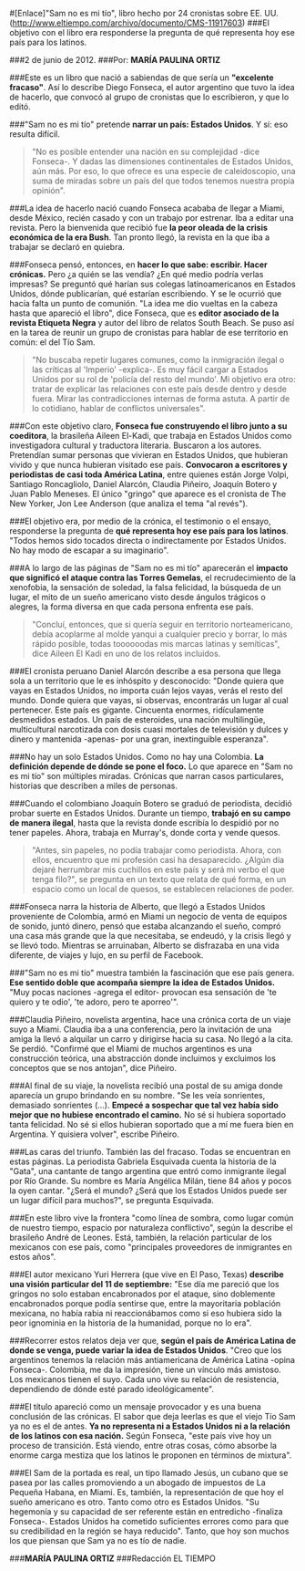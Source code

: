 #[Enlace]"Sam no es mi tío", libro hecho por 24 cronistas sobre EE. UU.(http://www.eltiempo.com/archivo/documento/CMS-11917603)
###El objetivo con el libro era responderse la pregunta de qué representa hoy ese país para los latinos.

###2 de junio de 2012.
###Por:  **MARÍA PAULINA ORTIZ**

###Este es un libro que nació a sabiendas de que sería un **"excelente fracaso"**. Así lo describe Diego Fonseca, el autor argentino que tuvo la idea de hacerlo, que convocó al grupo de cronistas que lo escribieron, y que lo editó.

###"Sam no es mi tío" pretende **narrar un país: Estados Unidos**. Y sí: eso resulta difícil.

>"No es posible entender una nación en su complejidad -dice Fonseca-. Y dadas las dimensiones continentales de Estados Unidos, aún más. Por eso, lo que ofrece es una especie de caleidoscopio, una suma de miradas sobre un país del que todos tenemos nuestra propia opinión".

###La idea de hacerlo nació cuando Fonseca acababa de llegar a Miami, desde México, recién casado y con un trabajo por estrenar. Iba a editar una revista. Pero la bienvenida que recibió fue **la peor oleada de la crisis económica de la era Bush**. Tan pronto llegó, la revista en la que iba a trabajar se declaró en quiebra.

###Fonseca pensó, entonces, en **hacer lo que sabe: escribir. Hacer crónicas.** Pero ¿a quién se las vendía? ¿En qué medio podría verlas impresas? Se preguntó qué harían sus colegas latinoamericanos en Estados Unidos, dónde publicarían, qué estarían escribiendo. Y se le ocurrió que hacía falta un punto de comunión. "La idea me dio vueltas en la cabeza hasta que apareció el libro", dice Fonseca, que es **editor asociado de la revista Etiqueta Negra** y autor del libro de relatos South Beach. Se puso así en la tarea de reunir un grupo de cronistas para hablar de ese territorio en común: el del Tío Sam.

>"No buscaba repetir lugares comunes, como la inmigración ilegal o las críticas al 'Imperio' -explica-. Es muy fácil cargar a Estados Unidos por su rol de 'policía del resto del mundo'. Mi objetivo era otro: tratar de explicar las relaciones con este país desde dentro y desde fuera. Mirar las contradicciones internas de forma astuta. A partir de lo cotidiano, hablar de conflictos universales".

###Con este objetivo claro, **Fonseca fue construyendo el libro junto a su coeditora**, la brasileña Aileen El-Kadi, que trabaja en Estados Unidos como investigadora cultural y traductora literaria. Buscaron a los autores. Pretendían sumar personas que vivieran en Estados Unidos, que hubieran vivido y que nunca hubieran visitado ese país. **Convocaron a escritores y periodistas de casi toda América Latina**, entre quienes están Jorge Volpi, Santiago Roncagliolo, Daniel Alarcón, Claudia Piñeiro, Joaquín Botero y Juan Pablo Meneses. El único "gringo" que aparece es el cronista de The New Yorker, Jon Lee Anderson (que analiza el tema "al revés").

###El objetivo era, por medio de la crónica, el testimonio o el ensayo, responderse la pregunta de **qué representa hoy ese país para los latinos**. "Todos hemos sido tocados directa o indirectamente por Estados Unidos. No hay modo de escapar a su imaginario".

###A lo largo de las páginas de "Sam no es mi tío" aparecerán el **impacto que significó el ataque contra las Torres Gemelas**, el recrudecimiento de la xenofobia, la sensación de soledad, la falsa felicidad, la búsqueda de un lugar, el mito de un sueño americano visto desde ángulos trágicos o alegres, la forma diversa en que cada persona enfrenta ese país.

>"Concluí, entonces, que si quería seguir en territorio norteamericano, debía acoplarme al molde  yanqui  a cualquier precio y borrar, lo más rápido posible, todas toooooodas mis marcas latinas y semíticas", dice Aileen El Kadi en uno de los relatos incluidos.

###El cronista peruano Daniel Alarcón describe a esa persona que llega sola a un territorio que le es inhóspito y desconocido: "Donde quiera que vayas en Estados Unidos, no importa cuán lejos vayas, verás el resto del mundo. Donde quiera que vayas, si observas, encontrarás un lugar al cual pertenecer. Este país es gigante. Cincuenta enormes, ridículamente desmedidos estados. Un país de esteroides, una nación multilingüe, multicultural narcotizada con dosis cuasi mortales de televisión y dulces y dinero y mantenida -apenas- por una gran, inextinguible esperanza".

###No hay un solo Estados Unidos. Como no hay una Colombia. **La definición depende de dónde se pone el foco.** Lo que aparece en "Sam no es mi tío" son múltiples miradas. Crónicas que narran casos particulares, historias que describen a miles de personas.

###Cuando el colombiano Joaquín Botero se graduó de periodista, decidió probar suerte en Estados Unidos. Durante un tiempo, **trabajó en su campo de manera ilegal**, hasta que la revista donde escribía lo despidió por no tener papeles. Ahora, trabaja en Murray's, donde corta y vende quesos.

>"Antes, sin papeles, no podía trabajar como periodista. Ahora, con ellos, encuentro que mi profesión casi ha desaparecido. ¿Algún día dejaré herrumbrar mis cuchillos en este país y será mi verbo el que tenga filo?", se pregunta en un texto que relata de qué forma, en un espacio como un local de quesos, se establecen relaciones de poder.

###Fonseca narra la historia de Alberto, que llegó a Estados Unidos proveniente de Colombia, armó en Miami un negocio de venta de equipos de sonido, juntó dinero, pensó que estaba alcanzando el sueño, compró una casa más grande que la que necesitaba, se endeudó, y la crisis llegó y se llevó todo. Mientras se arruinaban, Alberto se disfrazaba en una vida diferente, de viajes y lujo, en su perfil de Facebook.

###"Sam no es mi tío" muestra también la fascinación que ese país genera. **Ese sentido doble que acompaña siempre la idea de Estados Unidos.** "Muy pocas naciones -agrega el editor- provocan esa sensación de 'te quiero y te odio', 'te adoro, pero te aporreo'".

###Claudia Piñeiro, novelista argentina, hace una crónica corta de un viaje suyo a Miami. Claudia iba a una conferencia, pero la invitación de una amiga la llevó a alquilar un carro y dirigirse hacia su casa. No llegó a la cita. Se perdió. "Confirmé que el Miami de muchos argentinos es una construcción teórica, una abstracción donde incluimos y excluimos los conceptos que se nos antojan", dice Piñeiro.

###Al final de su viaje, la novelista recibió una postal de su amiga donde aparecía un grupo brindando en su nombre. "Se les veía sonrientes, demasiado sonrientes (...). **Empecé a sospechar que tal vez había sido mejor que no hubiese encontrado el camino.** No sé si hubiera soportado tanta felicidad. No sé si ellos hubieran soportado que a mí me fuera bien en Argentina. Y quisiera volver", escribe Piñeiro.

###Las caras del triunfo. También las del fracaso. Todas se encuentran en estas páginas. La periodista Gabriela Esquivada cuenta la historia de la "Gata", una cantante de tango argentina que entró como inmigrante ilegal por Río Grande. Su nombre es María Angélica Milán, tiene 84 años y pocos la oyen cantar. "¿Será el mundo? ¿Será que los Estados Unidos puede ser un lugar difícil para muchos?", se pregunta Esquivada.

###En este libro vive la frontera "como línea de sombra, como lugar común de nuestro tiempo, espacio por naturaleza conflictivo", según la describe el brasileño André de Leones. Está, también, la relación particular de los mexicanos con ese país, como "principales proveedores de inmigrantes en estos años".

###El autor mexicano Yuri Herrera (que vive en El Paso, Texas) **describe una visión particular del 11 de septiembre:** "Ese día me pareció que los gringos no solo estaban encabronados por el ataque, sino doblemente encabronados porque podía sentirse que, entre la mayoritaria población mexicana, no había rabia ni reaccionábamos como si eso hubiera sido la peor ignominia en la historia de la humanidad, porque no lo era".

###Recorrer estos relatos deja ver que, **según el país de América Latina de donde se venga, puede variar la idea de Estados Unidos**. "Creo que los argentinos tenemos la relación más antiamericana de América Latina -opina Fonseca-. Colombia, me da la impresión, tiene un vínculo más amistoso. Los mexicanos tienen el suyo. Cada uno vive su relación de resistencia, dependiendo de dónde esté parado ideológicamente".

###El título apareció como un mensaje provocador y es una buena conclusión de las crónicas. El sabor que deja leerlas es que el viejo Tío Sam ya no es el de antes. **Ya no representa ni a Estados Unidos ni a la relación de los latinos con esa nación.** Según Fonseca, "este país vive hoy un proceso de transición. Está viendo, entre otras cosas, cómo absorbe la enorme carga mestiza que los latinos le proponen en términos de mixtura".

###El Sam de la portada es real, un tipo llamado Jesús, un cubano que se pasea por las calles promoviendo a un abogado de impuestos de La Pequeña Habana, en Miami. Es, también, la representación de que hoy el sueño americano es otro. Tanto como otro es Estados Unidos. "Su hegemonía y su capacidad de ser referente están en entredicho -finaliza Fonseca-. Estados Unidos ha cometido suficientes errores como para que su credibilidad en la región se haya reducido". Tanto, que hoy son muchos los que piensan que Sam ya no es tío de nadie.

###**MARÍA PAULINA ORTIZ**
###Redacción EL TIEMPO
